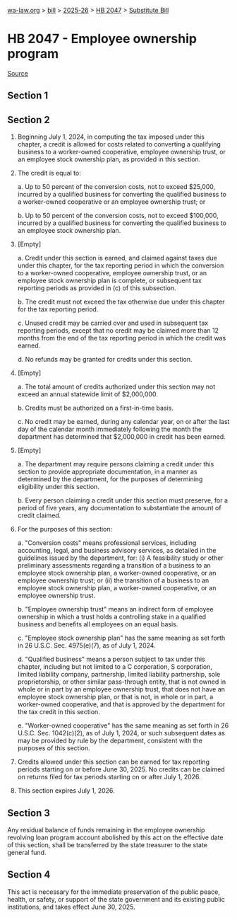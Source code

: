 [wa-law.org](/) > [bill](/bill/) > [2025-26](/bill/2025-26/) > [HB 2047](/bill/2025-26/hb/2047/) > [Substitute Bill](/bill/2025-26/hb/2047/S/)

# HB 2047 - Employee ownership program

[Source](http://lawfilesext.leg.wa.gov/biennium/2025-26/Pdf/Bills/House%20Bills/2047-S.pdf)

## Section 1
## Section 2
1. Beginning July 1, 2024, in computing the tax imposed under this chapter, a credit is allowed for costs related to converting a qualifying business to a worker-owned cooperative, employee ownership trust, or an employee stock ownership plan, as provided in this section.

2. The credit is equal to:

    a. Up to 50 percent of the conversion costs, not to exceed $25,000, incurred by a qualified business for converting the qualified business to a worker-owned cooperative or an employee ownership trust; or

    b. Up to 50 percent of the conversion costs, not to exceed $100,000, incurred by a qualified business for converting the qualified business to an employee stock ownership plan.

3. [Empty]

    a. Credit under this section is earned, and claimed against taxes due under this chapter, for the tax reporting period in which the conversion to a worker-owned cooperative, employee ownership trust, or an employee stock ownership plan is complete, or subsequent tax reporting periods as provided in (c) of this subsection.

    b. The credit must not exceed the tax otherwise due under this chapter for the tax reporting period.

    c. Unused credit may be carried over and used in subsequent tax reporting periods, except that no credit may be claimed more than 12 months from the end of the tax reporting period in which the credit was earned.

    d. No refunds may be granted for credits under this section.

4. [Empty]

    a. The total amount of credits authorized under this section may not exceed an annual statewide limit of $2,000,000.

    b. Credits must be authorized on a first-in-time basis.

    c. No credit may be earned, during any calendar year, on or after the last day of the calendar month immediately following the month the department has determined that $2,000,000 in credit has been earned.

5. [Empty]

    a. The department may require persons claiming a credit under this section to provide appropriate documentation, in a manner as determined by the department, for the purposes of determining eligibility under this section.

    b. Every person claiming a credit under this section must preserve, for a period of five years, any documentation to substantiate the amount of credit claimed.

6. For the purposes of this section:

    a. "Conversion costs" means professional services, including accounting, legal, and business advisory services, as detailed in the guidelines issued by the department, for: (i) A feasibility study or other preliminary assessments regarding a transition of a business to an employee stock ownership plan, a worker-owned cooperative, or an employee ownership trust; or (ii) the transition of a business to an employee stock ownership plan, a worker-owned cooperative, or an employee ownership trust.

    b. "Employee ownership trust" means an indirect form of employee ownership in which a trust holds a controlling stake in a qualified business and benefits all employees on an equal basis.

    c. "Employee stock ownership plan" has the same meaning as set forth in 26 U.S.C. Sec. 4975(e)(7), as of July 1, 2024.

    d. "Qualified business" means a person subject to tax under this chapter, including but not limited to a C corporation, S corporation, limited liability company, partnership, limited liability partnership, sole proprietorship, or other similar pass-through entity, that is not owned in whole or in part by an employee ownership trust, that does not have an employee stock ownership plan, or that is not, in whole or in part, a worker-owned cooperative, and that is approved by the department for the tax credit in this section.

    e. "Worker-owned cooperative" has the same meaning as set forth in 26 U.S.C. Sec. 1042(c)(2), as of July 1, 2024, or such subsequent dates as may be provided by rule by the department, consistent with the purposes of this section.

7. Credits allowed under this section can be earned for tax reporting periods starting on or before June 30, 2025. No credits can be claimed on returns filed for tax periods starting on or after July 1, 2026.

8. This section expires July 1, 2026.

## Section 3
Any residual balance of funds remaining in the employee ownership revolving loan program account abolished by this act on the effective date of this section, shall be transferred by the state treasurer to the state general fund.

## Section 4
This act is necessary for the immediate preservation of the public peace, health, or safety, or support of the state government and its existing public institutions, and takes effect June 30, 2025.
